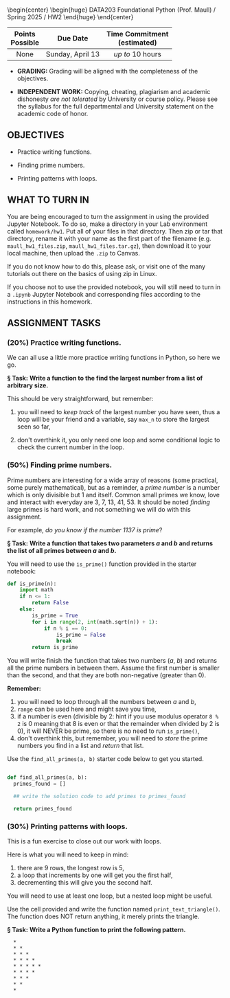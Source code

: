 ```python

```

\begin{center}
\begin{huge}
DATA203 Foundational Python (Prof. Maull) / Spring 2025 / HW2
\end{huge}
\end{center}

| Points <br/>Possible | Due Date | Time Commitment <br/>(estimated) |
|:---------------:|:--------:|:---------------:|
| None | Sunday, April 13 | _up to_ 10 hours |


* **GRADING:** Grading will be aligned with the completeness of the objectives.

* **INDEPENDENT WORK:** Copying, cheating, plagiarism  and academic dishonesty _are not tolerated_ by University or course policy.  Please see the syllabus for the full departmental and University statement on the academic code of honor.

## OBJECTIVES
* Practice writing functions.

* Finding prime numbers.

* Printing patterns with loops.

## WHAT TO TURN IN
You are being encouraged to turn the assignment in using the provided
Jupyter Notebook.  To do so, make a directory in your Lab environment called
`homework/hw1`.   Put all of your files in that directory.  Then zip or tar that directory,
rename it with your name as the first part of the filename (e.g. `maull_hw1_files.zip`, `maull_hw1_files.tar.gz`), then
download it to your local machine, then upload the `.zip` to Canvas.

If you do not know how to do this, please ask, or visit one of the many tutorials out there
on the basics of using zip in Linux.  

If you choose not to use the provided notebook, you will still need to turn in a
`.ipynb` Jupyter Notebook and corresponding files according to the instructions in
this homework.


## ASSIGNMENT TASKS
### (20%) Practice writing functions. 


We can all use a little more practice
writing functions in Python, so here
we go.

**&#167; Task:**  **Write a function to the find the largest number from a list of arbitrary size.**


This should be very straightforward, but remember:

1. you will need to _keep track_ of the largest number you have seen, thus
  a loop will be your friend and a variable, say `max_n` to store
  the largest seen so far,

2. don't overthink it, you only need one loop and some conditional logic to
  check the current number in the loop.



### (50%) Finding prime numbers. 


Prime numbers are interesting for a wide array of reasons
(some practical, some purely mathematical), but
as a reminder, a _prime number_ is a number which is only divisible 
but 1 and itself.  Common small primes we know, love and
interact with everyday are 3, 7, 13, 41, 53.  It should
be noted _finding_ large primes is hard work, and not something
we will do with this assignment.

For example, _do you know if the number 1137 is prime_?

**&#167; Task:**  **Write a function that takes two parameters _a_ and _b_ and returns the list of all primes between _a_ and _b_.**

You will need to use the `is_prime()` function provided in 
the starter notebook:

```python
def is_prime(n):
    import math
    if n <= 1:
        return False
    else:
        is_prime = True
        for i in range(2, int(math.sqrt(n)) + 1):
            if n % i == 0:
                is_prime = False
                break
        return is_prime
```

You will write finish the function that takes two numbers (_a_, _b_)
and returns all the prime numbers in between them.  Assume
the first number is smaller than the second, and that
they are both non-negative (greater than 0).

**Remember:**

1. you will need to loop through all the numbers between _a_ and _b_,
1. `range` can be used here and might save you time,
2. if a number is even (divisible by 2: hint if you use modulus 
  operator `8 % 2` is 0 meaning
  that 8 is even or that the remainder when divided by 2 is 0), 
  it will NEVER be prime, so there is no need to run `is_prime()`,
3. don't overthink this, but remember, you will need to _store_ the
  prime numbers you find in a list and _return_ that list.

Use the `find_all_primes(a, b)` starter code
below to get you started.


```python

def find_all_primes(a, b):
  primes_found = []

  ## write the solution code to add primes to primes_found

  return primes_found 
```



### (30%) Printing patterns with loops. 

This is a fun exercise to close out our work with loops.

Here is what you will need to keep in mind:

1. there are 9 rows, the longest row is 5,
2. a loop that increments by one will get you the first half,
3. decrementing this will give you the second half.

You will need to use at least one loop, but a nested loop might be useful.

Use the cell provided and write the function named `print_text_triangle()`.
The function does NOT return anything, it merely prints the triangle.

**&#167; Task:**  **Write a Python function to print the following pattern.**

```
  * 
  * * 
  * * * 
  * * * * 
  * * * * * 
  * * * * 
  * * * 
  * * 
  *
```




